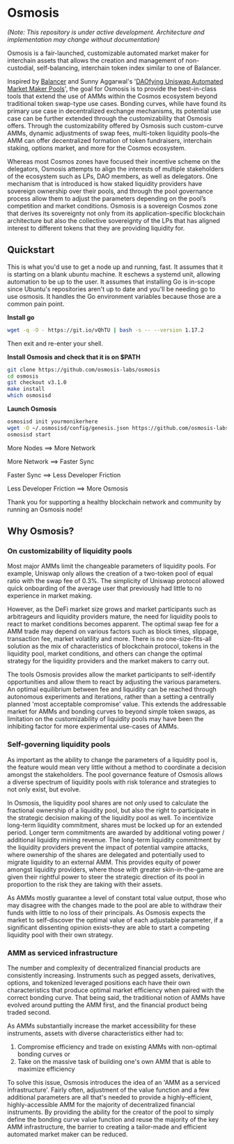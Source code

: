 # Osmosis
_(Note: This repository is under active development. Architecture and implementation may change without documentation)_

Osmosis is a fair-launched, customizable automated market maker for interchain assets that allows the creation and management of non-custodial, self-balancing, interchain token index similar to one of Balancer.

Inspired by [Balancer](http://balancer.finance/whitepaper) and Sunny Aggarwal's '[DAOfying Uniswap Automated Market Maker Pools](https://www.sunnya97.com/blog/daoifying-uniswap-automated-market-maker-pools)', the goal for Osmosis is to provide the best-in-class tools that extend the use of AMMs within the Cosmos ecosystem beyond traditional token swap-type use cases. Bonding curves, while have found its primary use case in decentralized exchange mechanisms, its potential use case can be further extended through the customizability that Osmosis offers. Through the customizability offered by Osmosis such custom-curve AMMs, dynamic adjustments of swap fees, multi-token liquidity pools–the AMM can offer decentralized formation of token fundraisers, interchain staking, options market, and more for the Cosmos ecosystem.

Whereas most Cosmos zones have focused their incentive scheme on the delegators, Osmosis attempts to align the interests of multiple stakeholders of the ecosystem such as LPs, DAO members, as well as delegators. One mechanism that is introduced is how staked liquidity providers have sovereign ownership over their pools, and through the pool governance process allow them to adjust the parameters depending on the pool’s competition and market conditions. Osmosis is a sovereign Cosmos zone that derives its sovereignty not only from its application-specific blockchain architecture but also the collective sovereignty of the LPs that has aligned interest to different tokens that they are providing liquidity for.

## Quickstart

This is what you'd use to get a node up and running, fast. It assumes that it is starting on a blank ubuntu machine.  It eschews a systemd unit, allowing automation to be up to the user.  It assumes that installing Go is in-scope since Ubuntu's repositories aren't up to date and you'll be needing go to use osmosis.  It handles the Go environment variables because those are a common pain point.

**Install go**
```bash
wget -q -O - https://git.io/vQhTU | bash -s -- --version 1.17.2
```

Then exit and re-enter your shell.

**Install Osmosis and check that it is on $PATH**
```bash
git clone https://github.com/osmosis-labs/osmosis
cd osmosis
git checkout v3.1.0
make install
which osmosisd
```

**Launch Osmosis**
```bash
osmosisd init yourmonikerhere
wget -O ~/.osmosisd/config/genesis.json https://github.com/osmosis-labs/networks/raw/main/osmosis-1/genesis.json
osmosisd start
```

More Nodes ==> More Network

More Network ==> Faster Sync

Faster Sync ==> Less Developer Friction

Less Developer Friction ==> More Osmosis

Thank you for supporting a healthy blockchain network and community by running an Osmosis node!

## Why Osmosis?
### On customizability of liquidity pools
Most major AMMs limit the changeable parameters of liquidity pools. For example, Uniswap only allows the creation of a two-token pool of equal ratio with the swap fee of 0.3%. The simplicity of Uniswap protocol allowed quick onboarding of the average user that previously had little to no experience in market making.

However, as the DeFi market size grows and market participants such as arbitrageurs and liquidity providers mature, the need for liquidity pools to react to market conditions becomes apparent. The optimal swap fee for a AMM trade may depend on various factors such as block times, slippage, transaction fee, market volatility and more. There is no one-size-fits-all solution as the mix of characteristics of blockchain protocol, tokens in the liquidity pool, market conditions, and others can change the optimal strategy for the liquidity providers and the market makers to carry out.

The tools Osmosis provides allow the market participants to self-identify opportunities and allow them to react by adjusting the various parameters. An optimal equilibrium between fee and liquidity can be reached through autonomous experiments and iterations, rather than a setting a centrally planned 'most acceptable compromise' value. This extends the addressable market for AMMs and bonding curves to beyond simple token swaps, as limitation on the customizability of liquidity pools may have been the inhibiting factor for more experimental use-cases of AMMs.

### Self-governing liquidity pools
As important as the ability to change the parameters of a liquidity pool is, the feature would mean very little without a method to coordinate a decision amongst the stakeholders. The pool governance feature of Osmosis allows a diverse spectrum of liquidity pools with risk tolerance and strategies to not only exist, but evolve.

In Osmosis, the liquidity pool shares are not only used to calculate the fractional ownership of a liquidity pool, but also the right to participate in the strategic decision making of the liquidity pool as well. To incentivize long-term liquidity commitment, shares must be locked up for an extended period. Longer term commitments are awarded by additional voting power / additional liquidity mining revenue. The long-term liquidity commitment by the liquidity providers prevent the impact of potential vampire attacks, where ownership of the shares are delegated and potentially used to migrate liquidity to an external AMM. This provides equity of power amongst liquidity providers, where those with greater skin-in-the-game are given their rightful power to steer the strategic direction of its pool in proportion to the risk they are taking with their assets.

As AMMs mostly guarantee a level of constant total value output, those who may disagree with the changes made to the pool are able to withdraw their funds with little to no loss of their principals. As Osmosis expects the market to self-discover the optimal value of each adjustable parameter, if a significant dissenting opinion exists–they are able to start a competing liquidity pool with their own strategy.

### AMM as serviced infrastructure
The number and complexity of decentralized financial products are consistently increasing. Instruments such as pegged assets, derivatives, options, and tokenized leveraged positions each have their own characteristics that produce optimal market efficiency when paired with the correct bonding curve. That being said, the traditional notion of AMMs have evolved around putting the AMM first, and the financial product being traded second.

As AMMs substantially increase the market accessibility for these instruments, assets with diverse characteristics either had to:
1. Compromise efficiency and trade on existing AMMs with non-optimal bonding curves or
2. Take on the massive task of building one's own AMM that is able to maximize efficiency

To solve this issue, Osmosis introduces the idea of an 'AMM as a serviced infrastructure'. Fairly often, adjustment of the value function and a few additional parameters are all that's needed to provide a highly-efficient, highly-accessible AMM for the majority of decentralized financial instruments. By providing the ability for the creator of the pool to simply define the bonding curve value function and reuse the majority of the key AMM infrastructure, the barrier to creating a tailor-made and efficient automated market maker can be reduced.

